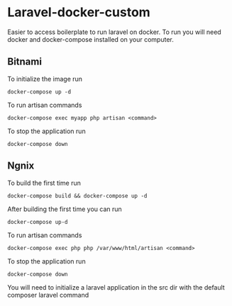 # Laravel-docker-custom

Easier to access boilerplate to run laravel on docker. To run you will need docker and docker-compose installed on your computer.

## Bitnami
To initialize the image run
```
docker-compose up -d
```
To run artisan commands
```
docker-compose exec myapp php artisan <command>
```
To stop the application run
```
docker-compose down
```

## Ngnix
To build the first time run
```
docker-compose build && docker-compose up -d
```
After building the first time you can run
```
docker-compose up-d
```
To run artisan commands
```
docker-compose exec php php /var/www/html/artisan <command>
```
To stop the application run
```
docker-compose down
```
You will need to initialize a laravel application in the src dir with the default composer laravel command
